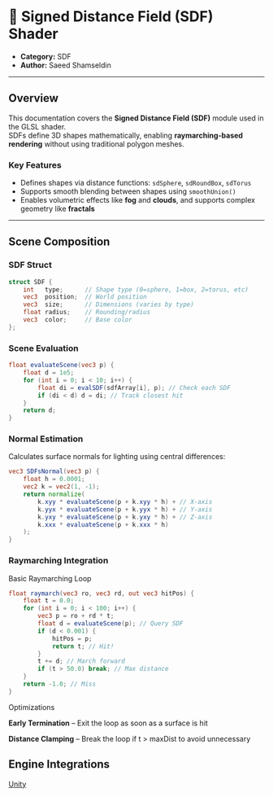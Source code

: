#  🧩 Signed Distance Field (SDF) Shader

<!-- this one is to display the shader output either by locally storing in the directory under static/images/...
or, external link like of a github can be added -->

<!-- this is for locally stored images -->
<!-- <img src="image directory stored locally inside project" alt="TIE Fighter" width="400" height="225"> -->
<!-- this is for external  link  -->
<!-- <img src="https://......." width="400" alt="TIE Fighter Animation"> -->



<!-- this is for locally stored videos -->
<!-- <video controls width="640" height="360" > -->
  <!-- <source src="video path stored locally" type="video/mp4"> -->
  <!-- Your browser does not support the video tag. -->
<!-- </video> -->

<!-- this is for external link, copy the embed code for given video and paste it here -->
<!-- <iframe width="640" height="360"  -->
  <!-- src="https://www.youtube.com/embed/VIDEO_ID"  -->
  <!-- title="TIE Fighter Shader Demo" -->
  <!-- frameborder="0" allowfullscreen></iframe> -->



- **Category:** SDF
- **Author:** Saeed Shamseldin

---

## Overview

This documentation covers the **Signed Distance Field (SDF)** module used in the GLSL shader.  
SDFs define 3D shapes mathematically, enabling **raymarching-based rendering** without using traditional polygon meshes.

### Key Features

- Defines shapes via distance functions: `sdSphere`, `sdRoundBox`, `sdTorus`
- Supports smooth blending between shapes using `smoothUnion()`
- Enables volumetric effects like **fog** and **clouds**, and supports complex geometry like **fractals**

---

## Scene Composition

### SDF Struct

```glsl
struct SDF {
    int   type;      // Shape type (0=sphere, 1=box, 2=torus, etc)
    vec3  position;  // World position
    vec3  size;      // Dimensions (varies by type)
    float radius;    // Rounding/radius
    vec3  color;     // Base color
};
```

### Scene Evaluation

```glsl
float evaluateScene(vec3 p) {
    float d = 1e5;
    for (int i = 0; i < 10; i++) {
        float di = evalSDF(sdfArray[i], p); // Check each SDF
        if (di < d) d = di; // Track closest hit
    }
    return d;
}
```

### Normal Estimation

Calculates surface normals for lighting using central differences:

```glsl
vec3 SDFsNormal(vec3 p) {
    float h = 0.0001;
    vec2 k = vec2(1, -1);
    return normalize(
        k.xyy * evaluateScene(p + k.xyy * h) + // X-axis
        k.yyx * evaluateScene(p + k.yyx * h) + // Y-axis
        k.yxy * evaluateScene(p + k.yxy * h) + // Z-axis
        k.xxx * evaluateScene(p + k.xxx * h)
    );
}
```
### Raymarching Integration
Basic Raymarching Loop

```glsl
float raymarch(vec3 ro, vec3 rd, out vec3 hitPos) {
    float t = 0.0;
    for (int i = 0; i < 100; i++) {
        vec3 p = ro + rd * t;
        float d = evaluateScene(p); // Query SDF
        if (d < 0.001) { 
            hitPos = p; 
            return t; // Hit!
        }
        t += d; // March forward
        if (t > 50.0) break; // Max distance
    }
    return -1.0; // Miss
}
```
Optimizations

**Early Termination** – Exit the loop as soon as a surface is hit

**Distance Clamping** – Break the loop if t > maxDist to avoid unnecessary

## Engine Integrations

<div class="button-row">
  <a class="custom-button md-button" href="../../../../engines/unity/sdfs/raymarching">Unity</a>
</div>
